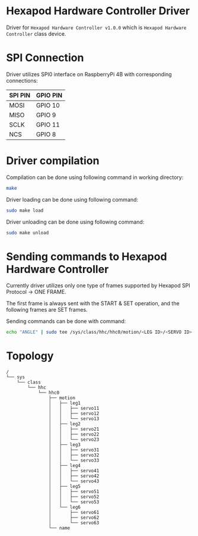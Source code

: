 # Hexapod Hardware Controller Driver

Driver for `Hexapod Hardware Controller v1.0.0`
which is `Hexapod Hardware Controller` class
device.

# SPI Connection
Driver utilizes SPI0 interface on RaspberryPi 4B with corresponding connections:

| SPI PIN | GPIO PIN |
|---------|----------|
| MOSI    | GPIO 10  |
| MISO    | GPIO 9   |
| SCLK    | GPIO 11  |
| NCS     | GPIO 8   |

# Driver compilation
Compilation can be done using following command in working directory:
```bash
make
```
Driver loading can be done using following command:
```bash
sudo make load
```

Driver unloading can be done using following command:
```bash
sudo make unload
```

# Sending commands to Hexapod Hardware Controller
Currently driver utilizes only one type of frames supported by Hexapod SPI Protocol -> ONE FRAME.

The first frame is always sent with the START & SET operation, and the following frames are SET frames.

Sending commands can be done with command:
```bash
echo "ANGLE" | sudo tee /sys/class/hhc/hhc0/motion/<LEG ID>/<SERVO ID>
```
# Topology

```
/
└── sys
    └── class
        └── hhc
            └── hhc0
                ├── motion
                │   ├── leg1
                │   │   ├── servo11
                │   │   ├── servo12
                │   │   └── servo13
                │   ├── leg2
                │   │   ├── servo21
                │   │   ├── servo22
                │   │   └── servo23
                │   ├── leg3
                │   │   ├── servo31
                │   │   ├── servo32
                │   │   └── servo33
                │   ├── leg4
                │   │   ├── servo41
                │   │   ├── servo42
                │   │   └── servo43
                │   ├── leg5
                │   │   ├── servo51
                │   │   ├── servo52
                │   │   └── servo53
                │   └── leg6
                │       ├── servo61
                │       ├── servo62
                │       └── servo63
                └── name
```
